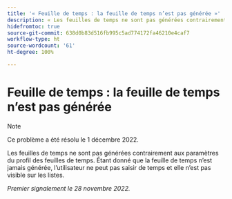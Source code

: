 ```yaml
---
title: '« Feuille de temps : la feuille de temps n’est pas générée »'
description: « Les feuilles de temps ne sont pas générées contrairement aux paramètres du profil des feuilles de temps.
hidefromtoc: true
source-git-commit: 638d0b83d516fb995c5ad774172fa46210e4caf7
workflow-type: ht
source-wordcount: '61'
ht-degree: 100%

---
```



# Feuille de temps : la feuille de temps n’est pas générée

>[!NOTE]
>Ce problème a été résolu le 1 décembre 2022.

Les feuilles de temps ne sont pas générées contrairement aux paramètres du profil des feuilles de temps. Étant donné que la feuille de temps n’est jamais générée, l’utilisateur ne peut pas saisir de temps et elle n’est pas visible sur les listes.

_Premier signalement le 28 novembre 2022._

